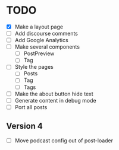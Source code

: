 TODO
====

- [x] Make a layout page
- [ ] Add discourse comments
- [ ] Add Google Analytics
- [ ] Make several components
  - [ ] PostPreview
  - [ ] Tag
- [ ] Style the pages
  - [ ] Posts
  - [ ] Tag
  - [ ] Tags
- [ ] Make the about button hide text
- [ ] Generate content in debug mode
- [ ] Port all posts

Version 4
---------

- [ ] Move podcast config out of post-loader
